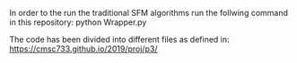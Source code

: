 In order to the run the traditional SFM algorithms run the follwing command in this repository:
python Wrapper.py

The code has been divided into different files as defined in: https://cmsc733.github.io/2019/proj/p3/
